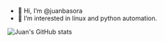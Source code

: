 - 👋 Hi, I’m @juanbasora
- 👀 I’m interested in linux and python automation.
<!-- - 🌱 I’m currently learning ...
- 💞️ I’m looking to collaborate on ...
- 📫 How to reach me ... -->

<!---
juanbasora/juanbasora is a ✨ special ✨ repository because its `README.md` (this file) appears on your GitHub profile.
You can click the Preview link to take a look at your changes.
--->
![Juan's GitHub stats](https://github-readme-stats.vercel.app/api?username=juanbasora&show_icons=true)
